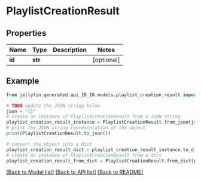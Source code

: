 # PlaylistCreationResult


## Properties

Name | Type | Description | Notes
------------ | ------------- | ------------- | -------------
**id** | **str** |  | [optional] 

## Example

```python
from jellyfin.generated.api_10_10.models.playlist_creation_result import PlaylistCreationResult

# TODO update the JSON string below
json = "{}"
# create an instance of PlaylistCreationResult from a JSON string
playlist_creation_result_instance = PlaylistCreationResult.from_json(json)
# print the JSON string representation of the object
print(PlaylistCreationResult.to_json())

# convert the object into a dict
playlist_creation_result_dict = playlist_creation_result_instance.to_dict()
# create an instance of PlaylistCreationResult from a dict
playlist_creation_result_from_dict = PlaylistCreationResult.from_dict(playlist_creation_result_dict)
```
[[Back to Model list]](README.md#documentation-for-models) [[Back to API list]](README.md#documentation-for-api-endpoints) [[Back to README]](README.md)


